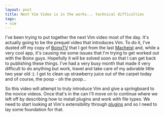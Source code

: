 ```yaml
---
layout: post
title: Next Vim Video is in the works... technical difficulties
tags:
- vim
---
```

I've been trying to put together the next Vim video most of the day. It's actually going to be the prequel video that introduces Vim. To do it, I've dusted off my copy of [BoinxTV](http://www.boingxtv.com) that I got from the last [Macheist](http://macheist.com) and, while a very cool app, it's causing me some issues that I'm trying to get worked out with the Boinx guys. Hopefully it will be solved soon so that I can get back to publishing these things. I've had a very busy month that made it very difficult to do anything but work, travel and take care of my adorable little two year old :). I got to clean up strawberry juice out of the carpet today and of course, the poop - oh the poop...


So this video will attempt to truly introduce Vim and give a springboard to the novice videos. Once that's in the can I'll move on to continue where we left off by describing how to install plugins and work with file types. We need to start looking at Vim's extensibility through [plugins](http://www.vim.org/scripts/script_search_results.php) and so I need to lay some foundation for that.
